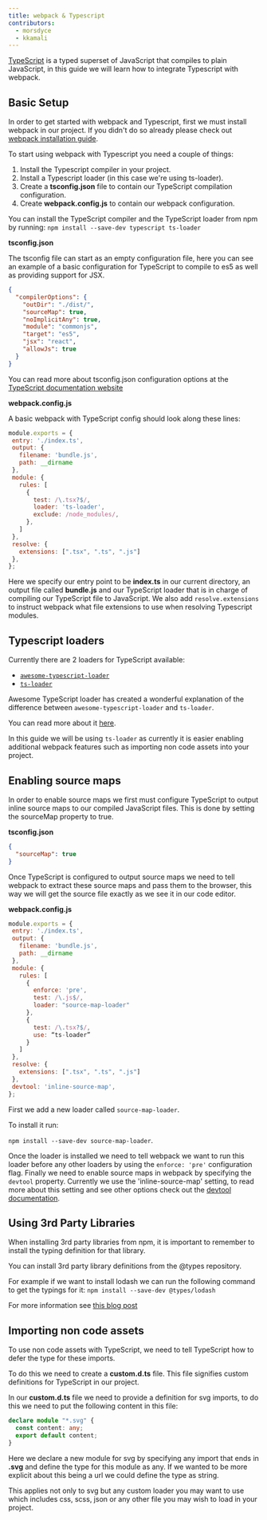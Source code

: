 ```yaml
---
title: webpack & Typescript
contributors:
  - morsdyce
  - kkamali
---
```


[TypeScript](https://www.typescriptlang.org) is a typed superset of JavaScript that compiles to plain JavaScript, in this guide we will learn how to integrate Typescript with webpack.

## Basic Setup

In order to get started with webpack and Typescript, first we must install webpack in our project.
If you didn't do so already please check out [webpack installation guide](/guides/installation/).

To start using webpack with Typescript you need a couple of things:
1. Install the Typescript compiler in your project.
2. Install a Typescript loader (in this case we're using ts-loader).
3. Create a __tsconfig.json__ file to contain our TypeScript compilation configuration.
3. Create __webpack.config.js__ to contain our webpack configuration.

You can install the TypeScript compiler and the TypeScript loader from npm by running:
 `npm install --save-dev typescript ts-loader`

__tsconfig.json__

The tsconfig file can start as an empty configuration file, here you can see an example of a basic configuration for TypeScript to compile to es5 as well as providing support for JSX.

```json
{
  "compilerOptions": {
    "outDir": "./dist/",
    "sourceMap": true,
    "noImplicitAny": true,
    "module": "commonjs",
    "target": "es5",
    "jsx": "react",
    "allowJs": true
  }
}
```

You can read more about tsconfig.json configuration options at the [TypeScript documentation website](https://www.typescriptlang.org/docs/handbook/tsconfig-json.html)

__webpack.config.js__

A basic webpack with TypeScript config should look along these lines:
```js
module.exports = {
 entry: './index.ts',
 output: {
   filename: 'bundle.js',
   path: __dirname
 },
 module: {
   rules: [
     {
       test: /\.tsx?$/,
       loader: 'ts-loader',
       exclude: /node_modules/,
     },
   ]
 },
 resolve: {
   extensions: [".tsx", ".ts", ".js"]
 },
};
```

Here we specify our entry point to be __index.ts__ in our current directory,
an output file called __bundle.js__
and our TypeScript loader that is in charge of compiling our TypeScript file to JavaScript. We also add `resolve.extensions` to instruct webpack what file extensions to use when resolving Typescript modules.

## Typescript loaders

Currently there are 2 loaders for TypeScript available:
* [`awesome-typescript-loader`](https://github.com/s-panferov/awesome-typescript-loader)
* [`ts-loader`](https://github.com/TypeStrong/ts-loader)

Awesome TypeScript loader has created a wonderful explanation of the
difference between `awesome-typescript-loader` and `ts-loader`.

You can read more about it [here](https://github.com/s-panferov/awesome-typescript-loader#differences-between-ts-loader).

In this guide we will be using `ts-loader` as currently it is easier enabling additional webpack features such as importing non code assets into your project.

## Enabling source maps

In order to enable source maps we first must configure TypeScript to output inline source maps to our compiled JavaScript files.
This is done by setting the sourceMap property to true.

__tsconfig.json__
```json
{
  "sourceMap": true
}
```

Once TypeScript is configured to output source maps we need to tell webpack
to extract these source maps and pass them to the browser, this way we will get the source file
exactly as we see it in our code editor.

__webpack.config.js__
```js
module.exports = {
 entry: './index.ts',
 output: {
   filename: 'bundle.js',
   path: __dirname
 },
 module: {
   rules: [
     {
       enforce: 'pre',
       test: /\.js$/,
       loader: "source-map-loader"
     },
     {
       test: /\.tsx?$/,
       use: “ts-loader”
     }
   ]
 },
 resolve: {
   extensions: [".tsx", ".ts", ".js"]
 },
 devtool: 'inline-source-map',
};
```

First we add a new loader called `source-map-loader`.

To install it run:

`npm install --save-dev source-map-loader`.

Once the loader is installed we need to tell webpack we want to run this loader before any other loaders by using the `enforce: 'pre'` configuration flag.
Finally we need to enable source maps in webpack by specifying the `devtool` property.
Currently we use the 'inline-source-map' setting, to read more about this setting and see other options check out the [devtool documentation](/configuration/devtool/).





## Using 3rd Party Libraries

When installing 3rd party libraries from npm, it is important to remember
to install the typing definition for that library.

You can install 3rd party library definitions from the @types repository.

For example if we want to install lodash we can run the following command to get the typings for it:
`npm install --save-dev @types/lodash`

For more information see [this blog post](https://blogs.msdn.microsoft.com/typescript/2016/06/15/the-future-of-declaration-files/)

## Importing non code assets

To use non code assets with TypeScript, we need to tell TypeScript how to defer the type for these imports.

To do this we need to create a __custom.d.ts__ file.
This file signifies custom definitions for TypeScript in our project.

In our __custom.d.ts__ file we need to provide a definition for svg imports, to do this we need to put the following content in this file:

```typescript
declare module "*.svg" {
  const content: any;
  export default content;
}
```

Here we declare a new module for svg by specifying any import that ends in __.svg__ and define the type for this module as any.
If we wanted to be more explicit about this being a url we could define the type as string.

This applies not only to svg but any custom loader you may want to use which includes css, scss, json or any other file you may wish to load in your project.
